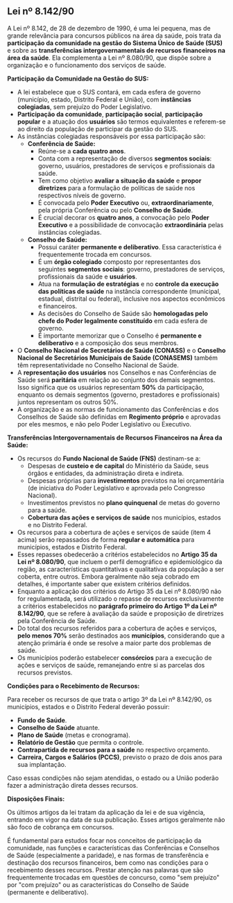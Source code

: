 ## Lei nº 8.142/90


A Lei nº 8.142, de 28 de dezembro de 1990, é uma lei pequena, mas de grande relevância para concursos públicos na área da saúde, pois trata da **participação da comunidade na gestão do Sistema Único de Saúde (SUS)** e sobre as **transferências intergovernamentais de recursos financeiros na área da saúde**. Ela complementa a Lei nº 8.080/90, que dispõe sobre a organização e o funcionamento dos serviços de saúde.

**Participação da Comunidade na Gestão do SUS:**

*   A lei estabelece que o SUS contará, em cada esfera de governo (município, estado, Distrito Federal e União), com **instâncias colegiadas**, sem prejuízo do Poder Legislativo.
*   **Participação da comunidade**, **participação social**, **participação popular** e a atuação dos **usuários** são termos equivalentes e referem-se ao direito da população de participar da gestão do SUS.
*   As instâncias colegiadas responsáveis por essa participação são:
    *   **Conferência de Saúde:**
        *   Reúne-se a **cada quatro anos**.
        *   Conta com a representação de diversos **segmentos sociais**: governo, usuários, prestadores de serviços e profissionais da saúde.
        *   Tem como objetivo **avaliar a situação da saúde** e **propor diretrizes** para a formulação de políticas de saúde nos respectivos níveis de governo.
        *   É convocada pelo **Poder Executivo** ou, **extraordinariamente**, pela própria Conferência ou pelo **Conselho de Saúde**.
        *   É crucial decorar os **quatro anos**, a convocação pelo **Poder Executivo** e a possibilidade de convocação **extraordinária** pelas instâncias colegiadas.
    *   **Conselho de Saúde:**
        *   Possui caráter **permanente e deliberativo**. Essa característica é frequentemente trocada em concursos.
        *   É um **órgão colegiado** composto por representantes dos seguintes **segmentos sociais**: governo, prestadores de serviços, profissionais da saúde e **usuários**.
        *   Atua na **formulação de estratégias** e no **controle da execução das políticas de saúde** na instância correspondente (municipal, estadual, distrital ou federal), inclusive nos aspectos econômicos e financeiros.
        *   As decisões do Conselho de Saúde são **homologadas pelo chefe do Poder legalmente constituído** em cada esfera de governo.
        *   É importante memorizar que o Conselho é **permanente e deliberativo** e a composição dos seus membros.
*   O **Conselho Nacional de Secretários de Saúde (CONASS)** e o **Conselho Nacional de Secretários Municipais de Saúde (CONASEMS)** também têm representatividade no Conselho Nacional de Saúde.
*   A **representação dos usuários** nos Conselhos e nas Conferências de Saúde será **paritária** em relação ao conjunto dos demais segmentos. Isso significa que os usuários representam **50%** da participação, enquanto os demais segmentos (governo, prestadores e profissionais) juntos representam os outros 50%.
*   A organização e as normas de funcionamento das Conferências e dos Conselhos de Saúde são definidas em **Regimento próprio** e aprovadas por eles mesmos, e não pelo Poder Legislativo ou Executivo.

**Transferências Intergovernamentais de Recursos Financeiros na Área da Saúde:**

*   Os recursos do **Fundo Nacional de Saúde (FNS)** destinam-se a:
    *   Despesas de **custeio e de capital** do Ministério da Saúde, seus órgãos e entidades, da administração direta e indireta.
    *   Despesas próprias para **investimentos** previstos na lei orçamentária (de iniciativa do Poder Legislativo e aprovada pelo Congresso Nacional).
    *   Investimentos previstos no **plano quinquenal** de metas do governo para a saúde.
    *   **Cobertura das ações e serviços de saúde** nos municípios, estados e no Distrito Federal.
*   Os recursos para a cobertura de ações e serviços de saúde (item 4 acima) serão repassados de forma **regular e automática** para municípios, estados e Distrito Federal.
*   Esses repasses obedecerão a critérios estabelecidos no **Artigo 35 da Lei nº 8.080/90**, que incluem o perfil demográfico e epidemiológico da região, as características quantitativas e qualitativas da população a ser coberta, entre outros. Embora geralmente não seja cobrado em detalhes, é importante saber que existem critérios definidos.
*   Enquanto a aplicação dos critérios do Artigo 35 da Lei nº 8.080/90 não for regulamentada, será utilizado o repasse de recursos exclusivamente a critérios estabelecidos no **parágrafo primeiro do Artigo 1º da Lei nº 8.142/90**, que se refere à avaliação da saúde e proposição de diretrizes pela Conferência de Saúde.
*   Do total dos recursos referidos para a cobertura de ações e serviços, **pelo menos 70%** serão destinados aos **municípios**, considerando que a atenção primária é onde se resolve a maior parte dos problemas de saúde.
*   Os municípios poderão estabelecer **consórcios** para a execução de ações e serviços de saúde, remanejando entre si as parcelas dos recursos previstos.

**Condições para o Recebimento de Recursos:**

Para receber os recursos de que trata o artigo 3º da Lei nº 8.142/90, os municípios, estados e o Distrito Federal deverão possuir:

*   **Fundo de Saúde**.
*   **Conselho de Saúde** atuante.
*   **Plano de Saúde** (metas e cronograma).
*   **Relatório de Gestão** que permita o controle.
*   **Contrapartida de recursos para a saúde** no respectivo orçamento.
*   **Carreira, Cargos e Salários (PCCS)**, previsto o prazo de dois anos para sua implantação.

Caso essas condições não sejam atendidas, o estado ou a União poderão fazer a administração direta desses recursos.

**Disposições Finais:**

Os últimos artigos da lei tratam da aplicação da lei e de sua vigência, entrando em vigor na data de sua publicação. Esses artigos geralmente não são foco de cobrança em concursos.

É fundamental para estudos focar nos conceitos de participação da comunidade, nas funções e características das Conferências e Conselhos de Saúde (especialmente a paridade), e nas formas de transferência e destinação dos recursos financeiros, bem como nas condições para o recebimento desses recursos. Prestar atenção nas palavras que são frequentemente trocadas em questões de concurso, como "sem prejuízo" por "com prejuízo" ou as características do Conselho de Saúde (permanente e deliberativo).
